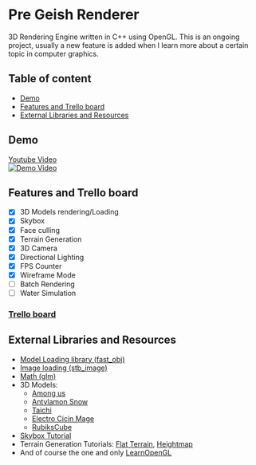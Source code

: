 # Pre Geish Renderer
3D Rendering Engine written in C++ using OpenGL. This is an ongoing project, usually a new feature is added when I learn more about a certain topic in computer graphics.

## Table of content
- [Demo](#Demo)
- [Features and Trello board](#Features-and-Trello-board)
- [External Libraries and Resources](#External-Libraries-and-Resources)

## Demo
[Youtube Video](https://www.youtube.com/watch?v=E_M3MYtZRSY)<br/>
[![Demo Video](https://i.ibb.co/60jzvw5/E-M3-MYt-ZRSYhd.jpg)](https://www.youtube.com/watch?v=E_M3MYtZRSY)

## Features and Trello board
- [x] 3D Models rendering/Loading
- [x] Skybox
- [x] Face culling
- [x] Terrain Generation
- [x] 3D Camera
- [x] Directional Lighting
- [x] FPS Counter
- [x] Wireframe Mode
- [ ] Batch Rendering
- [ ] Water Simulation

### [Trello board](https://trello.com/b/KDzIrtB1/pre-geish-renderer)


## External Libraries and Resources
- [Model Loading library (fast_obj)](https://github.com/thisistherk/fast_obj)
- [Image loading (stb_image)](https://github.com/nothings/stb)
- [Math (glm)](https://glm.g-truc.net/0.9.8/index.html)
- 3D Models:
  - [Among us](https://www.cgtrader.com/free-3d-models/character/sci-fi/among-us-character-cb3e5b58-f246-4e71-a3e1-0991935eb60f)
  - [Antylamon Snow](https://www.models-resource.com/custom_edited/digimoncustoms/model/8504/)
  - [Taichi](https://www.models-resource.com/pc_computer/digimonmasters/model/6485/)
  - [Electro Cicin Mage](https://www.models-resource.com/mobile/genshinimpact/model/41295/)
  - [RubiksCube](https://www.cgtrader.com/free-3d-models/sports/toy/rub-26e02e48-9c05-4998-b60d-a628350c709f)
- [Skybox Tutorial](https://www.youtube.com/watch?v=8sVvxeKI9Pk&t=0s)
- Terrain Generation Tutorials: [Flat Terrain](https://www.youtube.com/watch?v=yNYwZMmgTJk&list=PLRIWtICgwaX0u7Rf9zkZhLoLuZVfUksDP), [Heightmap](https://www.youtube.com/watch?v=O9v6olrHPwI&list=PLRIWtICgwaX0u7Rf9zkZhLoLuZVfUksDP&t=0s)
- And of course the one and only [LearnOpenGL](https://learnopengl.com/)

